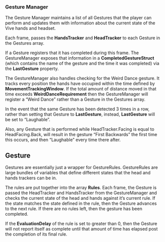 ### Gesture Manager

The Gesture Manager maintains a list of all Gestures that the player can perform and updates them with information about the current state of the Vive hands and headset.

Each frame, passes the **HandsTracker** and **HeadTracker** to each Gesture in the Gestures array.

If a Gesture registers that it has completed during this frame. The GestureManager exposes that information in a **CompletedGestureStruct** (which contains the name of the gesture and the time it was completed) via the **LastGesture** property.

The GestureManager also handles checking for the Weird Dance gesture. It tracks every position the hands have occupied within the time defined by **MovementTrackingWindow**. If the total amount of distance moved in that time exceeds **WeirdDanceRequirement** then the GestureManager will register a “Weird Dance” rather than a Gesture in the Gestures array.

In the event that the same Gesture has been detected 3 times in a row, rather than setting that Gesture to **LastGesture**, instead, **LastGesture** will be set to “Laughable”.

Also, any Gesture that is performed while HeadTracker.Facing is equal to HeadFacing.Back, will result in the gesture “First Backwards” the first time this occurs, and then “Laughable” every time there after.

## Gesture

Gestures are essentially just a wrapper for GestureRules. GestureRules are large bundles of variables that define different states that the head and hands trackers can be in.

The rules are put together into the array **Rules**. Each frame, the Gesture is passed the HeadTracker and HandsTracker from the GestureManager and checks the current state of the head and hands against it’s current rule. If the state matches the state defined in the rule, then the Gesture advances to the next rule. If there are no rules left, then the gesture has been completed.

If the **EvaluationDelay** of the rule is set to greater than 0, then the Gesture will not report itself as complete until that amount of time has elapsed post the completion of its final rule.